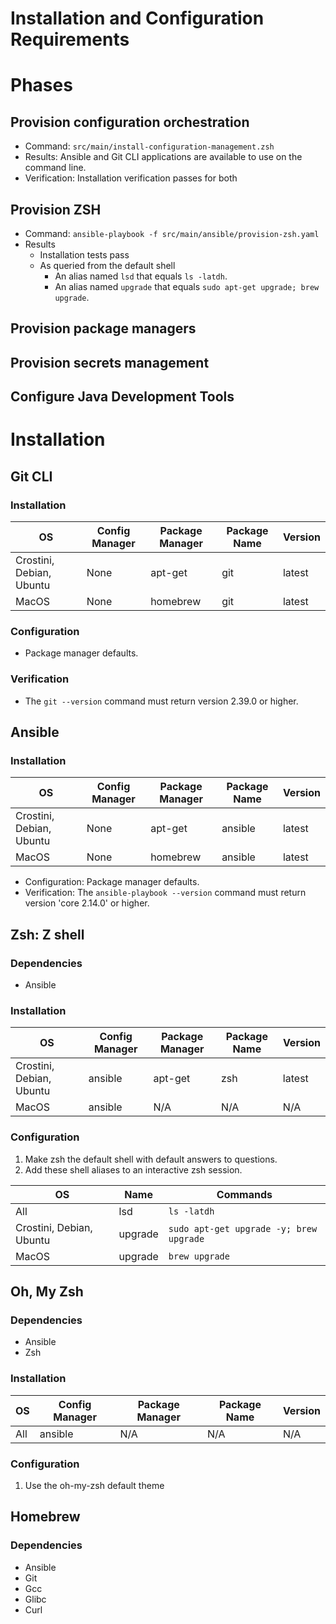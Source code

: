 # Installation and Configuration Requirements

# Phases 

## Provision configuration orchestration
  * Command: `src/main/install-configuration-management.zsh`
  * Results: Ansible and Git CLI applications are available to use on the command line.
  * Verification: Installation verification passes for both

## Provision ZSH
  * Command: `ansible-playbook -f src/main/ansible/provision-zsh.yaml`
  * Results 
    * Installation tests pass
    * As queried from the default shell 
      * An alias named `lsd` that equals `ls -latdh`.
      * An alias named `upgrade` that equals `sudo apt-get upgrade; brew upgrade`.

## Provision package managers

## Provision secrets management

## Configure Java Development Tools

# Installation

## Git CLI

### Installation

| OS                       | Config Manager | Package Manager | Package Name | Version |
|--------------------------|----------------|-----------------|--------------|---------|
| Crostini, Debian, Ubuntu | None           | apt-get         | git          | latest  |
| MacOS                    | None           | homebrew        | git          | latest  |

### Configuration
 * Package manager defaults.

### Verification
* The `git --version` command must return version 2.39.0 or higher.

## Ansible

### Installation

| OS                       | Config Manager | Package Manager | Package Name | Version |
|--------------------------|----------------|-----------------|--------------|---------|
| Crostini, Debian, Ubuntu | None           | apt-get         | ansible      | latest  |
| MacOS                    | None           | homebrew        | ansible      | latest  |

* Configuration: Package manager defaults.
* Verification: The `ansible-playbook --version` command must return version 'core 2.14.0' or higher.

## Zsh: Z shell

### Dependencies
* Ansible

### Installation

| OS                       | Config Manager | Package Manager | Package Name | Version |
|--------------------------|----------------|-----------------|--------------|---------|
| Crostini, Debian, Ubuntu | ansible        | apt-get         | zsh          | latest  |
| MacOS                    | ansible        | N/A             | N/A          | N/A     |

### Configuration
1. Make zsh the default shell with default answers to questions.
2. Add these shell aliases to an interactive zsh session.

| OS                       | Name    | Commands                                |
|--------------------------|---------|-----------------------------------------|
| All                      | lsd     | `ls -latdh`                             |
| Crostini, Debian, Ubuntu | upgrade | `sudo apt-get upgrade -y; brew upgrade` |
| MacOS                    | upgrade | `brew upgrade`                          |

## Oh, My Zsh

### Dependencies
* Ansible
* Zsh

### Installation

| OS  | Config Manager | Package Manager | Package Name | Version |
|-----|----------------|-----------------|--------------|---------|
| All | ansible        | N/A             | N/A          | N/A     |

### Configuration
1. Use the oh-my-zsh default theme

## Homebrew

### Dependencies
* Ansible
* Git
* Gcc
* Glibc
* Curl


